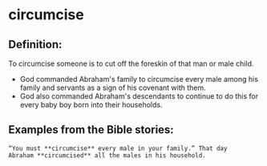 circumcise
==========

Definition:
-----------

To circumcise someone is to cut off the foreskin of that man or male
child.

-   God commanded Abraham's family to circumcise every male among his
    family and servants as a sign of his covenant with them.
-   God also commanded Abraham's descendants to continue to do this for
    every baby boy born into their households.

Examples from the Bible stories:
--------------------------------

    “You must **circumcise** every male in your family.” That day
    Abraham **circumcised** all the males in his household.
